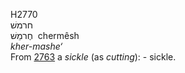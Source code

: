 <body>
  <p>H2770<br>  חרמשׁ  <br> חֶרמֵשׁ  ‎  chermêsh  <br><i>kher-mashe‘ </i><br>From <a href="h2763.htm">2763</a>  a <i>sickle</i> (as <i>cutting</i>): - sickle.<br></p>
 </body>
